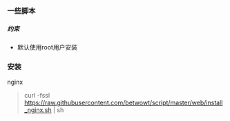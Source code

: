 ### 一些脚本

##### 约束

* 默认使用root用户安装



### 安装

nginx
> curl -fssl https://raw.githubusercontent.com/betwowt/script/master/web/install_nginx.sh | sh

